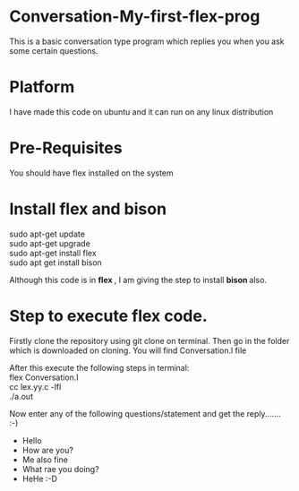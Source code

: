 # Conversation-My-first-flex-prog
This is a basic conversation type program which replies you when you ask some certain questions.

# Platform 
I have made this code on ubuntu and it can run on any linux distribution

# Pre-Requisites
You should have flex installed on the system

# Install flex and bison
sudo apt-get update <br>
sudo apt-get upgrade <br>
sudo apt-get install flex <br>
sudo apt get install bison <br>

Although this code is in <b> flex </b>, I am giving the step to install <b> bison </b> also.

# Step to execute flex code.
Firstly clone the repository using git clone <link-of-this-repository> on terminal.
Then go in the folder which is downloaded on cloning. You will find Conversation.l file
  
  After this execute the following steps in terminal:<br>
  flex Conversation.l<br>
  cc lex.yy.c -lfl<br>
  ./a.out

Now enter any of the following questions/statement and get the reply....... :-)
 - Hello
 - How are you?
 - Me also fine
 - What rae you doing?
 - HeHe :-D
